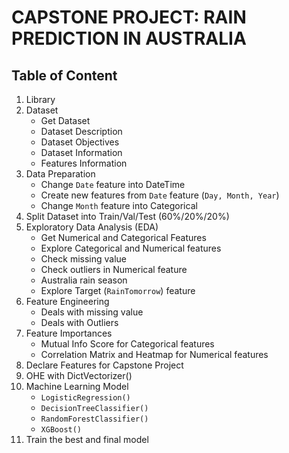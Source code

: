 # **CAPSTONE PROJECT: RAIN PREDICTION IN AUSTRALIA**

## **Table of Content**

1. Library
2. Dataset
    * Get Dataset
    * Dataset Description
    * Dataset Objectives
    * Dataset Information
    * Features Information
3. Data Preparation
    * Change `Date` feature into DateTime
    * Create new features from `Date` feature (`Day, Month, Year`)
    * Change `Month` feature into Categorical
4. Split Dataset into Train/Val/Test (60%/20%/20%)
5. Exploratory Data Analysis (EDA)
    * Get Numerical and Categorical Features
    * Explore Categorical and Numerical features
    * Check missing value
    * Check outliers in Numerical feature
    * Australia rain season
    * Explore Target (`RainTomorrow`) feature
6. Feature Engineering
    * Deals with missing value
    * Deals with Outliers
7. Feature Importances
    * Mutual Info Score for Categorical features
    * Correlation Matrix and Heatmap for Numerical features
8. Declare Features for Capstone Project
9. OHE with DictVectorizer()
10. Machine Learning Model
    * `LogisticRegression()`
    * `DecisionTreeClassifier()`
    * `RandomForestClassifier()`
    * `XGBoost()`
11. Train the best and final model
